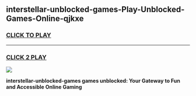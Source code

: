 
## interstellar-unblocked-games-Play-Unblocked-Games-Online-qjkxe
<h3>
<a href="https://premium76.site?title=interstellar-unblocked-games&ref=25A">CLICK TO PLAY</a></h3>
<hr>

<h3>
<a href="https://premium76.site?title=interstellar-unblocked-games&ref=25A">CLICK 2 PLAY</a>
  
</h3>

<a href="https://premium76.site?title=interstellar-unblocked-games&ref=25A"><img src="https://clearcache.store/games.png"></a>


**interstellar-unblocked-games games unblocked: Your Gateway to Fun and Accessible Online Gaming**
